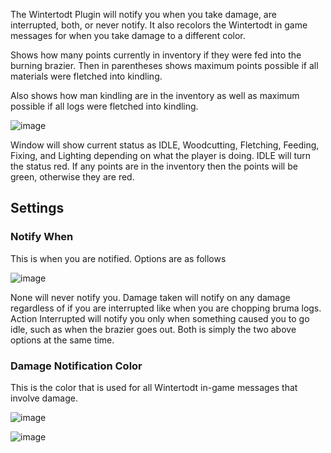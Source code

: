 The Wintertodt Plugin will notify you when you take damage, are interrupted, both, or never notify. It also recolors the Wintertodt in game messages for when you take damage to a different color.

Shows how many points currently in inventory if they were fed into the burning brazier. Then in parentheses shows maximum points possible if all materials were fletched into kindling.

Also shows how man kindling are in the inventory as well as maximum possible if all logs were fletched into kindling.

![image](https://raw.githubusercontent.com/runelite/wiki/master/img/Wintertodt-overlay.png)

Window will show current status as IDLE, Woodcutting, Fletching, Feeding, Fixing, and Lighting depending on what the player is doing. IDLE will turn the status red. If any points are in the inventory then the points will be green, otherwise they are red.

## Settings

### Notify When

This is when you are notified. Options are as follows

![image](https://raw.githubusercontent.com/runelite/wiki/master/img/Wintertodt-notify-options.png)

None will never notify you.
Damage taken will notify on any damage regardless of if you are interrupted like when you are chopping bruma logs.
Action Interrupted will notify you only when something caused you to go idle, such as when the brazier goes out.
Both is simply the two above options at the same time.

### Damage Notification Color

This is the color that is used for all Wintertodt in-game messages that involve damage.

![image](https://raw.githubusercontent.com/runelite/wiki/master/img/Wintertodt-damage-color.png)

![image](https://raw.githubusercontent.com/runelite/wiki/master/img/Wintertodt-chat-color.png)
